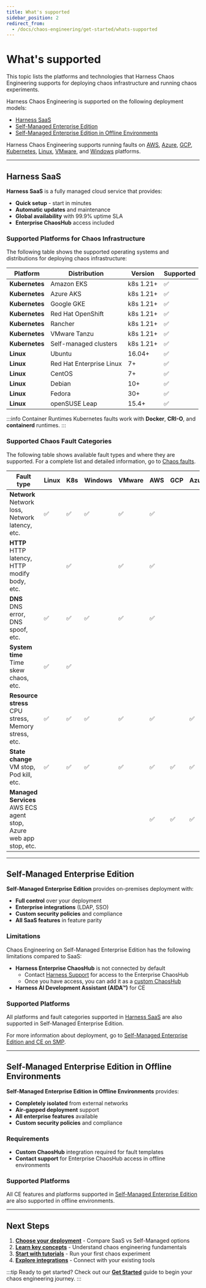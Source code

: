 ```yaml
---
title: What's supported
sidebar_position: 2
redirect_from:
  - /docs/chaos-engineering/get-started/whats-supported
---
```


# What's supported

This topic lists the platforms and technologies that Harness Chaos Engineering supports for deploying chaos infrastructure and running chaos experiments.

Harness Chaos Engineering is supported on the following deployment models:
- [Harness SaaS](#harness-saas)
- [Self-Managed Enterprise Edition](#self-managed-enterprise-edition)
- [Self-Managed Enterprise Edition in Offline Environments](#self-managed-enterprise-edition-in-offline-environments)

Harness Chaos Engineering supports running faults on [AWS](/docs/chaos-engineering/use-harness-ce/chaos-faults/aws/), [Azure](/docs/chaos-engineering/use-harness-ce/chaos-faults/azure/), [GCP](/docs/chaos-engineering/use-harness-ce/chaos-faults/gcp/), [Kubernetes](/docs/chaos-engineering/use-harness-ce/chaos-faults/kubernetes/), [Linux](/docs/chaos-engineering/use-harness-ce/chaos-faults/linux/), [VMware](/docs/chaos-engineering/use-harness-ce/chaos-faults/vmware/), and [Windows](/docs/chaos-engineering/use-harness-ce/chaos-faults/windows/) platforms.

---

## Harness SaaS

**Harness SaaS** is a fully managed cloud service that provides:
- **Quick setup** - start in minutes
- **Automatic updates** and maintenance
- **Global availability** with 99.9% uptime SLA
- **Enterprise ChaosHub** access included

### Supported Platforms for Chaos Infrastructure

The following table shows the supported operating systems and distributions for deploying chaos infrastructure:

| Platform | Distribution | Version | Supported |
|----------|-------------|---------|----------|
| **Kubernetes** | Amazon EKS | k8s 1.21+ | ✅ |
| **Kubernetes** | Azure AKS | k8s 1.21+ | ✅ |
| **Kubernetes** | Google GKE | k8s 1.21+ | ✅ |
| **Kubernetes** | Red Hat OpenShift | k8s 1.21+ | ✅ |
| **Kubernetes** | Rancher | k8s 1.21+ | ✅ |
| **Kubernetes** | VMware Tanzu | k8s 1.21+ | ✅ |
| **Kubernetes** | Self-managed clusters | k8s 1.21+ | ✅ |
| **Linux** | Ubuntu | 16.04+ | ✅ |
| **Linux** | Red Hat Enterprise Linux | 7+ | ✅ |
| **Linux** | CentOS | 7+ | ✅ |
| **Linux** | Debian | 10+ | ✅ |
| **Linux** | Fedora | 30+ | ✅ |
| **Linux** | openSUSE Leap | 15.4+ | ✅ |

:::info Container Runtimes
Kubernetes faults work with **Docker**, **CRI-O**, and **containerd** runtimes.
:::

### Supported Chaos Fault Categories

The following table shows available fault types and where they are supported. For a complete list and detailed information, go to [Chaos faults](/docs/chaos-engineering/use-harness-ce/chaos-faults/).

| Fault type | Linux | K8s | Windows | VMware | AWS | GCP | Azure |
|------------|-------|-----|---------|--------|-----|-----|-------|
| **Network**<br />Network loss, Network latency, etc. | ✅ | ✅ | ✅ | ✅ | ✅ | | |
| **HTTP**<br />HTTP latency, HTTP modify body, etc. | | ✅ | | ✅ | ✅ | | |
| **DNS**<br />DNS error, DNS spoof, etc. | ✅ | ✅ | ✅ | ✅ | ✅ | | |
| **System time**<br />Time skew chaos, etc. | ✅ | ✅ | | | | | |
| **Resource stress**<br />CPU stress, Memory stress, etc. | ✅ | ✅ | ✅ | ✅ | ✅ | | ✅ |
| **State change**<br />VM stop, Pod kill, etc. | ✅ | ✅ | ✅ | ✅ | ✅ | ✅ | ✅ |
| **Managed Services**<br />AWS ECS agent stop, Azure web app stop, etc. | | | | | ✅ | ✅ | ✅ |

---

## Self-Managed Enterprise Edition

**Self-Managed Enterprise Edition** provides on-premises deployment with:
- **Full control** over your deployment
- **Enterprise integrations** (LDAP, SSO)
- **Custom security policies** and compliance
- **All SaaS features** in feature parity

### Limitations

Chaos Engineering on Self-Managed Enterprise Edition has the following limitations compared to SaaS:
- **Harness Enterprise ChaosHub** is not connected by default
  - Contact [Harness Support](mailto:support@harness.io) for access to the Enterprise ChaosHub
  - Once you have access, you can add it as a [custom ChaosHub](/docs/chaos-engineering/use-harness-ce/chaoshubs/)
- **Harness AI Development Assistant (AIDA™)** for CE

### Supported Platforms

All platforms and fault categories supported in [Harness SaaS](#harness-saas) are also supported in Self-Managed Enterprise Edition.

For more information about deployment, go to [Self-Managed Enterprise Edition and CE on SMP](/docs/chaos-engineering/getting-started/smp/).

---

## Self-Managed Enterprise Edition in Offline Environments

**Self-Managed Enterprise Edition in Offline Environments** provides:
- **Completely isolated** from external networks
- **Air-gapped deployment** support
- **All enterprise features** available
- **Custom security policies** and compliance

### Requirements

- **Custom ChaosHub** integration required for fault templates
- **Contact support** for Enterprise ChaosHub access in offline environments

### Supported Platforms

All CE features and platforms supported in [Self-Managed Enterprise Edition](#self-managed-enterprise-edition) are also supported in offline environments.

---

## Next Steps

1. **[Choose your deployment](./on-premise-vs-saas)** - Compare SaaS vs Self-Managed options
2. **[Learn key concepts](./concepts)** - Understand chaos engineering fundamentals
3. **[Start with tutorials](./tutorials)** - Run your first chaos experiment
4. **[Explore integrations](./integrations)** - Connect with your existing tools

:::tip Ready to get started?
Check out our **[Get Started](./get-started)** guide to begin your chaos engineering journey.
:::
